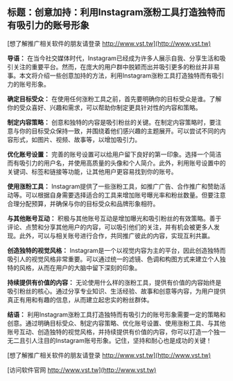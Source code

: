 ## **标题：创意加持：利用Instagram涨粉工具打造独特而有吸引力的账号形象**

[想了解推广相关软件的朋友请登录 http://www.vst.tw](http://www.vst.tw)

**导语：**
在当今社交媒体时代，Instagram已经成为许多人展示自我、分享生活和吸引关注的重要平台。然而，在庞大的用户群中脱颖而出并吸引更多的粉丝并非易事。本文将介绍一些创意加持的方法，利用Instagram涨粉工具打造独特而有吸引力的账号形象。

**确定目标受众：**
在使用任何涨粉工具之前，首先要明确你的目标受众是谁。了解你的受众喜好、兴趣和需求，可以帮助你制定更具针对性的内容和策略。

**制定内容策略：**
创意和独特的内容是吸引粉丝的关键。在制定内容策略时，要注意与你的目标受众保持一致，并围绕着他们感兴趣的主题展开。可以尝试不同的内容形式，如图片、视频、故事等，以增加吸引力。

**优化账号设置：**
完善的账号设置可以给用户留下良好的第一印象。选择一个简洁而有吸引力的用户名，并使用高质量的头像和个人简介。此外，利用账号设置中的关键词、标签和链接等功能，让其他用户更容易找到你的账号。

**使用涨粉工具：**
Instagram提供了一些涨粉工具，如推广广告、合作推广和赞助活动等。可以根据自身需要选择适合的工具来增加账号曝光率和粉丝数量。但要注意合理分配预算，并确保与你的目标受众和品牌形象相符。

**与其他账号互动：**
积极与其他账号互动是增加曝光和吸引粉丝的有效策略。善于评论、点赞和分享其他用户的内容，可以吸引他们的关注，并有机会被更多人发现。此外，可以与相关账号进行合作，共同推广彼此的内容，实现互利共赢。

**创造独特的视觉风格：**
Instagram是一个以视觉内容为主的平台，因此创造独特而吸引人的视觉风格非常重要。可以通过统一的滤镜、色调和构图方式来建立个人独特的风格，从而在用户的大脑中留下深刻的印象。

**持续提供有价值的内容：**
无论使用什么样的涨粉工具，提供有价值的内容始终是吸引粉丝的核心。通过分享专业知识、生活经验、故事和创意等内容，为用户提供真正有用和有趣的信息，从而建立起忠实的粉丝群体。

**结语：**
利用Instagram涨粉工具打造独特而有吸引力的账号形象需要一定的策略和创意。通过明确目标受众、制定内容策略、优化账号设置、使用涨粉工具、与其他账号互动、创造独特的视觉风格，并持续提供有价值的内容，你可以打造一个独一无二且引人注目的Instagram账号形象。记住，坚持和耐心也是成功的关键！

[想了解推广相关软件的朋友请登录 http://www.vst.tw](http://www.vst.tw)


[访问软件官网 http://www.vst.tw](http://www.vst.tw)
